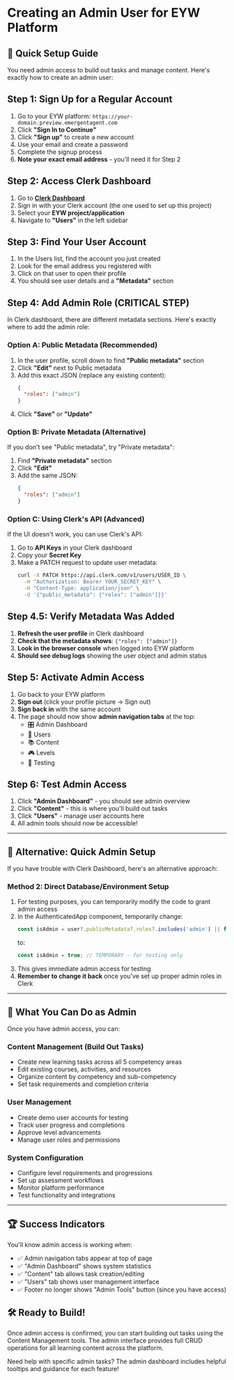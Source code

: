# Creating an Admin User for EYW Platform

## 🎯 **Quick Setup Guide**

You need admin access to build out tasks and manage content. Here's exactly how to create an admin user:

## **Step 1: Sign Up for a Regular Account**

1. Go to your EYW platform: `https://your-domain.preview.emergentagent.com`
2. Click **"Sign In to Continue"**
3. Click **"Sign up"** to create a new account
4. Use your email and create a password
5. Complete the signup process
6. **Note your exact email address** - you'll need it for Step 2

## **Step 2: Access Clerk Dashboard**

1. Go to **[Clerk Dashboard](https://dashboard.clerk.com/)**
2. Sign in with your Clerk account (the one used to set up this project)
3. Select your **EYW project/application**
4. Navigate to **"Users"** in the left sidebar

## **Step 3: Find Your User Account**

1. In the Users list, find the account you just created
2. Look for the email address you registered with
3. Click on that user to open their profile
4. You should see user details and a **"Metadata"** section

## **Step 4: Add Admin Role (CRITICAL STEP)**

In Clerk dashboard, there are different metadata sections. Here's exactly where to add the admin role:

### **Option A: Public Metadata (Recommended)**
1. In the user profile, scroll down to find **"Public metadata"** section
2. Click **"Edit"** next to Public metadata
3. Add this exact JSON (replace any existing content):
   ```json
   {
     "roles": ["admin"]
   }
   ```
4. Click **"Save"** or **"Update"**

### **Option B: Private Metadata (Alternative)**
If you don't see "Public metadata", try "Private metadata":
1. Find **"Private metadata"** section
2. Click **"Edit"** 
3. Add the same JSON:
   ```json
   {
     "roles": ["admin"]
   }
   ```

### **Option C: Using Clerk's API (Advanced)**
If the UI doesn't work, you can use Clerk's API:
1. Go to **API Keys** in your Clerk dashboard
2. Copy your **Secret Key** 
3. Make a PATCH request to update user metadata:
   ```bash
   curl -X PATCH https://api.clerk.com/v1/users/USER_ID \
     -H "Authorization: Bearer YOUR_SECRET_KEY" \
     -H "Content-Type: application/json" \
     -d '{"public_metadata": {"roles": ["admin"]}}'
   ```

## **Step 4.5: Verify Metadata Was Added**

1. **Refresh the user profile** in Clerk dashboard
2. **Check that the metadata shows**: `{"roles": ["admin"]}`
3. **Look in the browser console** when logged into EYW platform
4. **Should see debug logs** showing the user object and admin status

## **Step 5: Activate Admin Access**

1. Go back to your EYW platform
2. **Sign out** (click your profile picture → Sign out)
3. **Sign back in** with the same account
4. The page should now show **admin navigation tabs** at the top:
   - 🎛️ Admin Dashboard
   - 👥 Users  
   - 📚 Content
   - 🎮 Levels
   - 🧪 Testing

## **Step 6: Test Admin Access**

1. Click **"Admin Dashboard"** - you should see admin overview
2. Click **"Content"** - this is where you'll build out tasks
3. Click **"Users"** - manage user accounts here
4. All admin tools should now be accessible!

---

## 🚨 **Alternative: Quick Admin Setup**

If you have trouble with Clerk Dashboard, here's an alternative approach:

### **Method 2: Direct Database/Environment Setup**
1. For testing purposes, you can temporarily modify the code to grant admin access
2. In the AuthenticatedApp component, temporarily change:
   ```javascript
   const isAdmin = user?.publicMetadata?.roles?.includes('admin') || false;
   ```
   to:
   ```javascript
   const isAdmin = true; // TEMPORARY - for testing only
   ```
3. This gives immediate admin access for testing
4. **Remember to change it back** once you've set up proper admin roles in Clerk

---

## 🎯 **What You Can Do as Admin**

Once you have admin access, you can:

### **Content Management (Build Out Tasks)**
- Create new learning tasks across all 5 competency areas
- Edit existing courses, activities, and resources
- Organize content by competency and sub-competency
- Set task requirements and completion criteria

### **User Management**
- Create demo user accounts for testing
- Track user progress and completions
- Approve level advancements
- Manage user roles and permissions

### **System Configuration**
- Configure level requirements and progressions
- Set up assessment workflows
- Monitor platform performance
- Test functionality and integrations

---

## 🏆 **Success Indicators**

You'll know admin access is working when:
- ✅ Admin navigation tabs appear at top of page
- ✅ "Admin Dashboard" shows system statistics  
- ✅ "Content" tab allows task creation/editing
- ✅ "Users" tab shows user management interface
- ✅ Footer no longer shows "Admin Tools" button (since you have access)

## 🛠️ **Ready to Build!**

Once admin access is confirmed, you can start building out tasks using the Content Management tools. The admin interface provides full CRUD operations for all learning content across the platform.

Need help with specific admin tasks? The admin dashboard includes helpful tooltips and guidance for each feature!